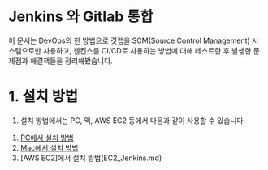 # Jenkins 와 Gitlab 통합

이 문서는 DevOps의 한 방법으로 깃랩을 SCM(Source Control Management) 시스템으로만 사용하고, 젠킨스를 CI/CD로 사용하는 방법에 대해 테스트한 후 발생한 문제점과 해결책들을 정리해봤습니다.

# 1. 설치 방법

1. 설치 방법에서는 PC, 맥, AWS EC2 등에서 다음과 같이 사용할 수 있습니다.

1) [PC에서 설치 방법](PC_Jenkins.md)
2) [Mac에서 설치 방법](Mac_Jenkins.md)
3) [AWS EC2]에서 설치 방법(EC2_Jenkins.md)



